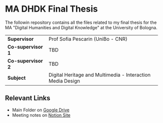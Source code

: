 # MA DHDK Final Thesis

The followin repository contains all the files related to my final thesis for the MA "Digital Humanities and Digital Knowledge" at the University of Bologna. 

<table>
<tr>
    <td><b>Supervisor</b></td>
    <td>Prof Sofia Pescarin (UniBo - CNR)</td>
</tr>
<tr>
    <td><b>Co-supervisor 1</b></td>
    <td>TBD</td>
</tr>
<tr>
    <td><b>Co-supervisor 2</b></td>
    <td>TBD</td>
</tr>
<tr>
    <td><b>Subject</b></td>
    <td>Digital Heritage and Multimedia - Interaction Media Design</td>
</tr>
</table>

## Relevant Links

- Main Folder on [Google Drive](https://drive.google.com/drive/u/0/folders/17ugat9U1_oqLrUnpZ9kt_WJoxvDhecUa)
- Meeting notes on [Notion Site](https://www.notion.so/MA-DHDK-Final-Thesis-abea273e2085456e83ca7e2190a7cd00)
